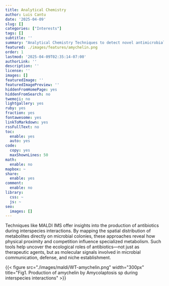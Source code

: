 ```yaml
---
title: Analytical Chemistry
author: Luis Cantu
date: '2025-04-09'
slug: []
categories: ["Interests"]
tags: []
subtitle: ''
summary: "Analytical Chemistry Techniques to detect novel antimicrobials"
featured: ./images/features/amychelin.png
order: 1
lastmod: '2025-04-09T02:35:14-07:00'
authorLink: ''
description: ''
license: ''
images: []
featuredImage: ''
featuredImagePreview: ''
hiddenFromHomePage: yes
hiddenFromSearch: no
twemoji: no
lightgallery: yes
ruby: yes
fraction: yes
fontawesome: yes
linkToMarkdown: yes
rssFullText: no
toc:
  enable: yes
  auto: yes
code:
  copy: yes
  maxShownLines: 50
math:
  enable: no
mapbox: ~
share:
  enable: yes
comment:
  enable: no
library:
  css: ~
  js: ~
seo:
  images: []
---
```

Techniques like MALDI IMS offer insights into the production of antibiotics during interspecies interactions. By mapping the spatial distribution of metabolites directly on microbial colonies, these approaches reveal how physical proximity and competition influence specialized metabolism. Such tools help uncover the ecological roles of antibiotics—not just as therapeutic agents, but as molecular signals involved in microbial communication, defense, and niche establishment.

{{< figure src="./images/maldi/WT-amychelin.png" width="300px" title="Fig1. Production of amychelin by Amycolaptosis sp during interspecies interactions" >}}

<!--more-->
